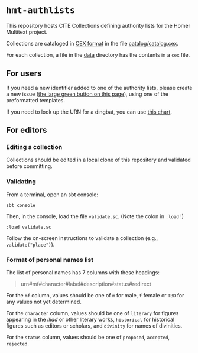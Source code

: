 # `hmt-authlists`

This repository hosts CITE Collections defining authority lists for the Homer Multitext project.

Collections are cataloged in [CEX format](https://github.com/cite-architecture/citedx) in the file [catalog/catalog.cex](catalog/catalog.cex).

For each collection, a file in the [data](data) directory has the contents in a `cex` file.

## For users


If you need a new identifier added to one of the authority lists, please create a new issue ([the large green button on this page](https://github.com/homermultitext/hmt-authlists/issues)), using one of the preformatted templates.

If you need to look up the URN for a dingbat, you can use [this chart](https://github.com/homermultitext/hmt-authlists/blob/master/dingbatviewer.md).

## For editors

### Editing a collection

Collections should be edited in a local clone of this repository and validated before committing.

### Validating



From a terminal, open an sbt console:

    sbt console


Then, in the console, load the file `validate.sc`.  (Note the colon in  `:load` !)

    :load validate.sc

Follow the on-screen instructions to validate a collection (e.g., `validate("place")`).


### Format of personal names list

The list of personal names has 7 columns with these headings:

>urn#mf#character#label#description#status#redirect

For the `mf` column, values should be one of `m` for male, `f` female or `TBD` for any values not yet determined.

For the `character` column, values should be one of `literary` for figures appearing in the *Iliad* or other literary works, `historical` for historical figures such as editors or scholars, and `divinity` for names of divinities.

For the `status` column, values should be one of `proposed`, `accepted`, `rejected`.  
